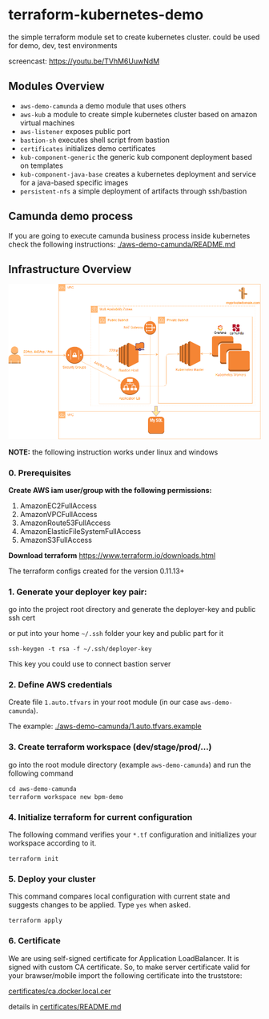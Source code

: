 # terraform-kubernetes-demo

the simple terraform module set to create kubernetes cluster. could be used for demo, dev, test environments

screencast: https://youtu.be/TVhM6UuwNdM

## Modules Overview

* `aws-demo-camunda` a demo module that uses others
* `aws-kub`  a module to create simple kubernetes cluster based on amazon virtual machines
* `aws-listener` exposes public port
* `bastion-sh` executes shell script from bastion
* `certificates` initializes demo certificates
* `kub-component-generic` the generic kub component deployment based on templates
* `kub-component-java-base` creates a kubernetes deployment and service for a java-based specific images
* `persistent-nfs` a simple deployment of artifacts through ssh/bastion 

## Camunda demo process

If you are going to execute camunda business process inside kubernetes check the following instructions: [./aws-demo-camunda/README.md](./aws-demo-camunda/README.md)

## Infrastructure Overview  
![architecture](assets/aws-demo-camunda.png)


**NOTE:** the following instruction works under linux and windows

### 0. Prerequisites 

**Create AWS iam user/group with the following permissions:**
1. AmazonEC2FullAccess
2. AmazonVPCFullAccess 
3. AmazonRoute53FullAccess
4. AmazonElasticFileSystemFullAccess
5. AmazonS3FullAccess

**Download terraform**
https://www.terraform.io/downloads.html

The terraform configs created for the version 0.11.13+

### 1. Generate your deployer key pair:  
go into the project root directory and generate the deployer-key and public ssh cert

or put into your home `~/.ssh` folder your key and public part for it

```shell
ssh-keygen -t rsa -f ~/.ssh/deployer-key
```

This key you could use to connect bastion server 

### 2. Define AWS credentials
Create file `1.auto.tfvars` in your root module (in our case `aws-demo-camunda`). 

The example: [./aws-demo-camunda/1.auto.tfvars.example](./aws-demo-camunda/1.auto.tfvars.example)

### 3. Create terraform workspace (dev/stage/prod/...)
go into the root module directory (example `aws-demo-camunda`) and run the following command
```shell
cd aws-demo-camunda
terraform workspace new bpm-demo
```

### 4. Initialize terraform for current configuration
The following command verifies your `*.tf` configuration and initializes your workspace according to it.
```shell
terraform init
```
### 5. Deploy your cluster
This command compares local configuration with current state and suggests changes to be applied. Type `yes` when asked.
```shell
terraform apply
```
  
### 6. Certificate  

We are using self-signed certificate  for Application LoadBalancer.
It is signed with custom CA certificate. So, to make server certificate valid for your brawser/mobile import the following certificate into the truststore:

[certificates/ca.docker.local.cer](certificates/ca.docker.local.cer)

details in [certificates/README.md](./certificates/README.md)

